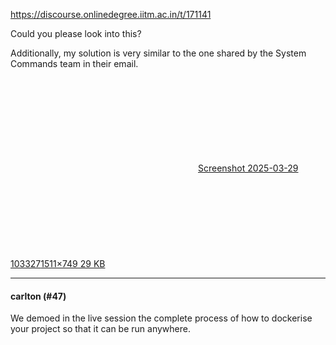 https://discourse.onlinedegree.iitm.ac.in/t/171141

Could you please look into this?</p>
<p>Additionally, my solution is very similar to the one shared by the System Commands team in their email.</p>
<p><div class="lightbox-wrapper"><a class="lightbox" data-download-href="/uploads/short-url/3dAmgzuVyjwlNrp6pmYrmadLbHH.png?dl=1" href="https://europe1.discourse-cdn.com/flex013/uploads/iitm/original/3X/1/6/168fb0afeb8b965e92d70295ca00374c5179d6d9.png" rel="noopener nofollow ugc" title="Screenshot 2025-03-29 103327"><div class="meta"><svg aria-hidden="true" class="fa d-icon d-icon-far-image svg-icon"><use href="#far-image"></use></svg><span class="filename">Screenshot 2025-03-29 103327</span><span class="informations">1511×749 29 KB</span><svg aria-hidden="true" class="fa d-icon d-icon-discourse-expand svg-icon"><use href="#discourse-expand"></use></svg></div></a></div></p><hr>

<h4>carlton (#47)</h4>
<p>We demoed in the live session the complete process of how to dockerise your project so that it can be run anywhere.